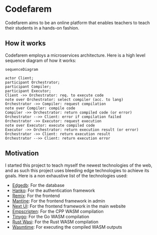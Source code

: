# Codefarem

Codefarem aims to be an online platform that enables teachers to teach their students in a
hands-on fashion.

## How it works

Codefarem employs a microservices architecture. Here is a high level sequence diagram of
how it works:

```mermaid
sequenceDiagram

actor Client;
participant Orchestrator;
participant Compiler;
participant Executor;
Client ->> Orchestrator: req. to execute code
note over Orchestrator: select compiler (acc. to lang)
Orchestrator ->> Compiler: request compilation
note over Compiler: compile code
Compiler ->> Orchestrator: return compiled code (or error)
Orchestrator -->> Client: error if compilation failed
Orchestrator ->> Executor: request execution
note over Executor: execute compiled code
Executor ->> Orchestrator: return execution result (or error)
Orchestrator ->> Client: return execution result
Orchestrator -->> Client: return execution error
```

## Motivation

I started this project to teach myself the newest technologies of the web, and as such this
project uses bleeding edge technologies to achieve its goals. Here is a non exhaustive list of
the technologies used:

- [Edgedb][edgedb]: For the database
- [Hanko][hanko]: For the authentication framework
- [Remix][remix]: For the frontend
- [Mantine][mantine]: For the frontend framework in admin
- [Next UI][next-ui]: For the frontend framework in the main website
- [Empscripten][emscripten]: For the CPP WASM compilation
- [Tinygo][tinygo]: For the Go WASM compilation
- [Rust Wasi][rust-wasm32]: For the Rust WASM compilation
- [Wasmtime][wasmtime]: For executing the compiled WASM outputs

[edgedb]: https://edgedb.com
[hanko]: https://hanko.io
[remix]: https://remix.run
[mantine]: https://mantine.dev
[next-ui]: https://nextui.org
[emscripten]: https://emscripten.org
[tinygo]: https://tinygo.org
[rust-wasm32]: https://github.com/bytecodealliance/cargo-wasi
[wasmtime]: https://wasmtime.dev
